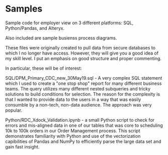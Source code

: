 # Samples
Sample code for employer view on 3 different platforms: SQL, Python/Pandas, and Alteryx.

Also included are sample busienss process diagrams.

These files were originally created to pull data from secure databases to which I no longer have access. However, they will give you a good idea of my skill level. I put an emphasis on good structure and proper commenting.

In particular, these will be of interest:

SQL/DPM_Primary_CDC_new_30May19.sql - A very complex SQL statement which I used to create a "one stop shop" report for many different business teams. The query utilizes many different nested subqueries and tricky solutions to build conditions for selection. The reason for the complexity is that I wanted to provide data to the users in a way that was easily consumble by a non-tech, non-data audience. The approach was very popular. 

Python/RDC_Xdock_Validation.ipynb - a small Python script to check for errors and mis-aligned data in one of our tables that was core to scheduling 10k to 100k orders in our Order Management process. This script demonstrates familiarity with Python and use of the vectorization capibilities of Pandas and NumPy to efficiently parse the large data set and gain fast insight.
